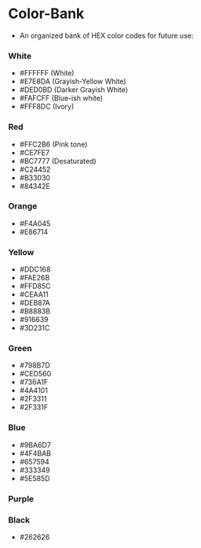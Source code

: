 # Color-Bank

* An organized bank of HEX color codes for future use:

### White
- \#FFFFFF (White)
- \#E7E8DA (Grayish-Yellow White)
- \#DED0BD (Darker Grayish White)
- \#FAFCFF (Blue-ish white)
- \#FFF8DC (Ivory)

### Red
- \#FFC2B6 (Pink tone)
- \#CE7FE7
- \#BC7777 (Desaturated)
- \#C24452
- \#B33030
- \#84342E

### Orange
- \#F4A045
- \#E86714

### Yellow
- \#DDC168
- \#FAE26B
- \#FFD85C
- \#CEAA11
- \#DEB87A
- \#B8883B
- \#916639
- \#3D231C

### Green
- \#798B7D
- \#CED560
- \#736A1F
- \#4A4101
- \#2F3311
- \#2F331F

### Blue
- \#9BA6D7
- \#4F4BAB
- \#657594
- \#333349
- \#5E585D

### Purple

### Black
- \#262626